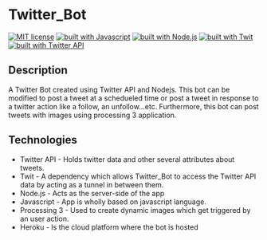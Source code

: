 # Twitter_Bot
[![MIT license](https://img.shields.io/badge/license-MIT-blue.svg?style=plastic)](https://github.com/LordDraagonLive/Twitter_Bot/blob/master/LICENSE)
[![built with Javascript](https://img.shields.io/badge/built%20with-Javascript-green.svg?style=plastic)](https://www.javascript.com/)
[![built with Node.js](https://img.shields.io/badge/built%20with-Nodejs-green.svg?style=plastic)](https://nodejs.org/en/)
[![built with Twit](https://img.shields.io/badge/built%20with-twit-blue.svg?style=plastic)](https://github.com/ttezel/twit)
[![built with Twitter API](https://img.shields.io/badge/built%20with-twitter-API-blue.svg?style=plastic)](https://developer.twitter.com/en/docs.html)



## Description
A Twitter Bot created using Twitter API and Nodejs. This bot can be modified to post a tweet at a schedueled time or post a tweet in response to a twitter action like a follow, an unfollow...etc. Furthermore, this bot can post tweets with images using processing 3 application.

## Technologies
- Twitter API - Holds twitter data and other several attributes about tweets.
- Twit - A dependency which allows Twitter_Bot to access the Twitter API data by acting as a tunnel in between them.
- Node.js -  Acts as the server-side of the app
- Javascript - App is wholly based on javascript language.
- Processing 3 - Used to create dynamic images which get triggered by an user action.
- Heroku -  Is the cloud platform where the bot is hosted
